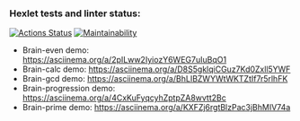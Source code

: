 ### Hexlet tests and linter status:
[![Actions Status](https://github.com/kr1sal/frontend-project-44/actions/workflows/hexlet-check.yml/badge.svg)](https://github.com/kr1sal/frontend-project-44/actions)
[![Maintainability](https://api.codeclimate.com/v1/badges/8305d0b09061c0bb7272/maintainability)](https://codeclimate.com/github/kr1sal/frontend-project-44/maintainability)

- Brain-even demo: https://asciinema.org/a/2pILww2IyiozY6WEG7uIuBqO1
- Brain-calc demo: https://asciinema.org/a/D8S5gklqiCGuz7Kd0Zxll5YWF
- Brain-gcd demo: https://asciinema.org/a/BhLIBZWYWtWKTZtIf7r5rlhFK
- Brain-progression demo: https://asciinema.org/a/4CxKuFyqcyhZptpZA8wvtt2Bc
- Brain-prime demo: https://asciinema.org/a/KXFZj6rgtBlzPac3jBhMIV74a
